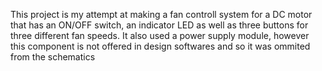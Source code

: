 This project is my attempt at making a fan controll system for a DC motor that 
has an ON/OFF switch, an indicator LED as well as three buttons for three different fan speeds.
It also used a power supply module, however this component is not offered in design softwares and so
it was ommited from the schematics
